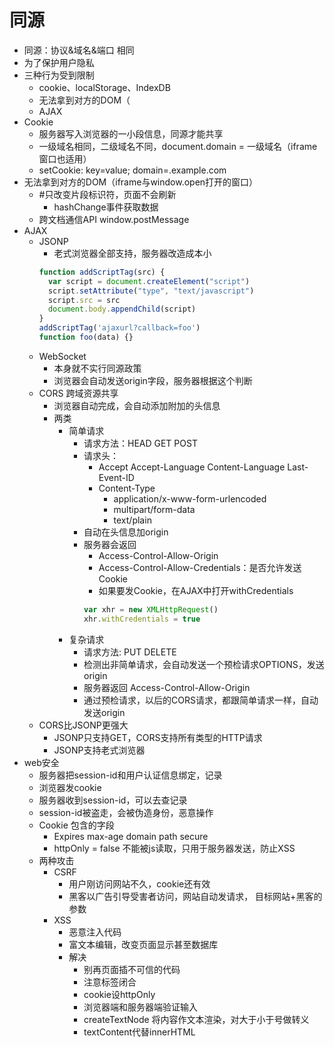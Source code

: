 # 同源
* 同源：协议&域名&端口 相同
* 为了保护用户隐私
* 三种行为受到限制
    * cookie、localStorage、IndexDB
    * 无法拿到对方的DOM（
    * AJAX
* Cookie
    * 服务器写入浏览器的一小段信息，同源才能共享
    * 一级域名相同，二级域名不同，document.domain = 一级域名（iframe窗口也适用）
    * setCookie: key=value; domain=.example.com
* 无法拿到对方的DOM（iframe与window.open打开的窗口）
    * \#只改变片段标识符，页面不会刷新
        * hashChange事件获取数据 
    * 跨文档通信API window.postMessage
* AJAX
    * JSONP
        * 老式浏览器全部支持，服务器改造成本小
        ```javascript
        function addScriptTag(src) {
          var script = document.createElement("script")
          script.setAttribute("type", "text/javascript")
          script.src = src
          document.body.appendChild(script)
        }
        addScriptTag('ajaxurl?callback=foo')
        function foo(data) {}
        ```
    * WebSocket
        * 本身就不实行同源政策
        * 浏览器会自动发送origin字段，服务器根据这个判断
    * CORS 跨域资源共享
        * 浏览器自动完成，会自动添加附加的头信息
        * 两类
            * 简单请求
                * 请求方法：HEAD GET POST
                * 请求头：
                    * Accept Accept-Language Content-Language Last-Event-ID
                    * Content-Type
                        * application/x-www-form-urlencoded
                        * multipart/form-data
                        * text/plain
                * 自动在头信息加origin
                * 服务器会返回 
                    * Access-Control-Allow-Origin
                    * Access-Control-Allow-Credentials：是否允许发送Cookie
                    * 如果要发Cookie，在AJAX中打开withCredentials
                    ```javascript
                    var xhr = new XMLHttpRequest()
                    xhr.withCredentials = true
                    ```
            * 复杂请求
                * 请求方法: PUT DELETE
                * 检测出非简单请求，会自动发送一个预检请求OPTIONS，发送origin
                * 服务器返回 Access-Control-Allow-Origin
                * 通过预检请求，以后的CORS请求，都跟简单请求一样，自动发送origin
    * CORS比JSONP更强大
        * JSONP只支持GET，CORS支持所有类型的HTTP请求
        * JSONP支持老式浏览器
* web安全
    * 服务器把session-id和用户认证信息绑定，记录
    * 浏览器发cookie
    * 服务器收到session-id，可以去查记录
    * session-id被盗走，会被伪造身份，恶意操作
    * Cookie 包含的字段
        * Expires max-age domain path secure 
        * httpOnly = false 不能被js读取，只用于服务器发送，防止XSS
    * 两种攻击
        * CSRF
            * 用户刚访问网站不久，cookie还有效
            * 黑客以广告引导受害者访问，网站自动发请求， 目标网站+黑客的参数
        * XSS
            * 恶意注入代码
            * 富文本编辑，改变页面显示甚至数据库
            * 解决
                * 别再页面插不可信的代码
                * 注意标签闭合
                * cookie设httpOnly
                * 浏览器端和服务器端验证输入
                * createTextNode 将内容作文本渲染，对大于小于号做转义
                * textContent代替innerHTML
                

